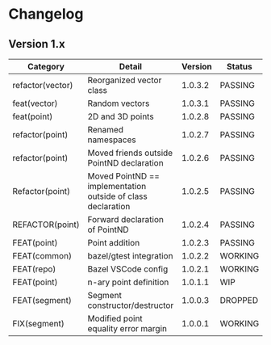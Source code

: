 # Changelog

## Version 1.x

| Category         | Detail                                                       | Version | Status  |
| ---------------- | ------------------------------------------------------------ | ------- | ------- |
| refactor(vector) | Reorganized vector class                                     | 1.0.3.2 | PASSING |
| feat(vector)     | Random vectors                                               | 1.0.3.1 | PASSING |
| feat(point)      | 2D and 3D points                                             | 1.0.2.8 | PASSING |
| refactor(point)  | Renamed namespaces                                           | 1.0.2.7 | PASSING |
| refactor(point)  | Moved friends outside PointND declaration                    | 1.0.2.6 | PASSING |
| Refactor(point)  | Moved PointND == implementation outside of class declaration | 1.0.2.5 | PASSING |
| REFACTOR(point)  | Forward declaration of PointND                               | 1.0.2.4 | PASSING |
| FEAT(point)      | Point addition                                               | 1.0.2.3 | PASSING |
| FEAT(common)     | bazel/gtest integration                                      | 1.0.2.2 | WORKING |
| FEAT(repo)       | Bazel VSCode config                                          | 1.0.2.1 | WORKING |
| FEAT(point)      | n-ary point definition                                       | 1.0.1.1 | WIP     |
| FEAT(segment)    | Segment constructor/destructor                               | 1.0.0.3 | DROPPED |
| FIX(segment)     | Modified point equality error margin                         | 1.0.0.1 | WORKING |
